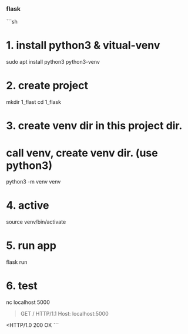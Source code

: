 ### flask


ˋˋˋsh
# 1. install python3 & vitual-venv

sudo apt install python3 python3-venv

# 2. create project

mkdir 1_flast
cd 1_flask

# 3. create venv dir in this project dir.
# call venv, create venv dir. (use python3)
python3 -m venv venv

# 4. active
source venv/bin/activate

# 5. run app
flask run

# 6. test
nc localhost 5000
>GET / HTTP/1.1
>Host: localhost:5000

<HTTP/1.0 200 OK
ˋˋˋ
